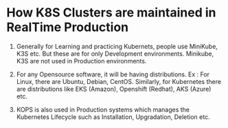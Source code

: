 How K8S Clusters are maintained in RealTime Production
=========================================================

1. Generally for Learning and practicing Kubernets, people use MiniKube, K3S etc. But these are for only Development environments. Minikube, K3S are not used in Production environments.

2. For any Opensource software, it will be having distributions. Ex : For Linux, there are Ubuntu, Debian, CentOS. Similarly, for Kubernetes there are distributions like EKS (Amazon), Openshift (Redhat), AKS (Azure) etc. 

3. KOPS is also used in Production systems which manages the Kubernetes Lifecycle such as Installation, Upgradation, Deletion etc.
